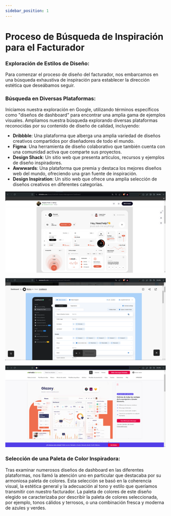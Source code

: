 ```yaml
---
sidebar_position: 1
---
```


# Proceso de Búsqueda de Inspiración para el Facturador

### Exploración de Estilos de Diseño:
Para comenzar el proceso de diseño del facturador, nos embarcamos en una búsqueda exhaustiva de inspiración para establecer la dirección estética que deseábamos seguir.

### Búsqueda en Diversas Plataformas:
Iniciamos nuestra exploración en Google, utilizando términos específicos como "diseños de dashboard" para encontrar una amplia gama de ejemplos visuales.
Ampliamos nuestra búsqueda explorando diversas plataformas reconocidas por su contenido de diseño de calidad, incluyendo:

- **Dribbble**: Una plataforma que alberga una amplia variedad de diseños creativos compartidos por diseñadores de todo el mundo.
- **Figma**: Una herramienta de diseño colaborativo que también cuenta con una comunidad activa que comparte sus proyectos.
- **Design Shack**: Un sitio web que presenta artículos, recursos y ejemplos de diseño inspiradores.
- **Awwwards**: Una plataforma que premia y destaca los mejores diseños web del mundo, ofreciendo una gran fuente de inspiración.
- **Design Inspiration**: Un sitio web que ofrece una amplia selección de diseños creativos en diferentes categorías.


![Alt text](img/Z1.png)

![Alt text](img/Z3.png)

![Alt text](img/Z4.png)


### Selección de una Paleta de Color Inspiradora:
Tras examinar numerosos diseños de dashboard en las diferentes plataformas, nos llamó la atención uno en particular que destacaba por su armoniosa paleta de colores.
Esta selección se basó en la coherencia visual, la estética general y la adecuación al tono y estilo que queríamos transmitir con nuestro facturador.
La paleta de colores de este diseño elegido se caracterizaba por describir la paleta de colores seleccionada, por ejemplo, tonos cálidos y terrosos, o una combinación fresca y moderna de azules y verdes.

